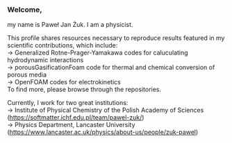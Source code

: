 ### Welcome,

my name is Paweł Jan Żuk. I am a physicist. 

This profile shares resources necessary to reproduce results featured in my scientific contributions, which include: \
-> Generalized Rotne-Prager-Yamakawa codes for caluculating hydrodynamic interactions \
-> porousGasificationFoam code for thermal and chemical conversion of porous media \
-> OpenFOAM codes for electrokinetics \
To find more, please browse through the repositories.


Currently, I work for two great institutions: \
-> Institute of Physical Chemistry of the Polish Academy of Sciences (https://softmatter.ichf.edu.pl/team/pawel-zuk/) \
-> Physics Department, Lancaster University (https://www.lancaster.ac.uk/physics/about-us/people/zuk-pawel)


<!--
<img align="center" src="https://github-readme-stats.vercel.app/api/pin/?username=pjzuk&repo=GRPYlinked&theme=dark&show_owner=true" />
-->

